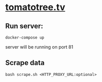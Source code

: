 # [tomatotree.tv](https://tomatotree.tv)

## Run server:
````
docker-compose up
````
server will be running on port 81


## Scrape data
````
bash scrape.sh <HTTP_PROXY_URL:optional>
````
